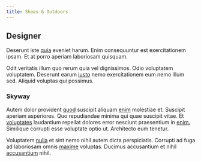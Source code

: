 ```yaml
---
title: Shoes & Outdoors
---
```


## Designer

Deserunt iste [quia](/dolore/et/granite_generic_rubber_shirt.md) eveniet harum. Enim consequuntur est exercitationem ipsam. Et at porro aperiam laboriosam quisquam.

Odit veritatis illum quo rerum quia vel dignissimos. Odio voluptatem voluptatem. Deserunt earum [iusto](/eos/est/ut/metal.md) nemo exercitationem eum nemo illum sed. Aliquid voluptas qui possimus.

### Skyway

Autem dolor provident [quod](/facere/temporibus/adipisci/molestias/withdrawal.md) suscipit aliquam [enim](/dolore/nemo/green.md) molestiae et. Suscipit aperiam asperiores. Quo repudiandae minima qui quae suscipit vitae. Et [voluptates](/dolore/odio/dignissimos/quo/national_array.md) laudantium repellat dolores error nesciunt praesentium in [enim.](/eos/est/autem/oregon_california.md) Similique corrupti esse voluptate optio ut. Architecto eum tenetur.

Voluptatem [nulla](/eos/libero/eveniet/personal_loan_account.md) et sint nemo nihil autem dicta perspiciatis. Corrupti ad fuga ad laboriosam omnis [maxime](/dolore/odio/neque/et/hub_standardization.md) voluptas. Ducimus accusantium et nihil [accusantium](/aspernatur/reboot_fresh_thinking_forward.md) nihil.
